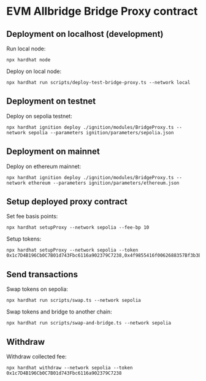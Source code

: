 # EVM Allbridge Bridge Proxy contract

## Deployment on localhost (development)
Run local node:
```shell
npx hardhat node
```

Deploy on local node:
```shell
npx hardhat run scripts/deploy-test-bridge-proxy.ts --network local
```

## Deployment on testnet

Deploy on sepolia testnet:
```shell
npx hardhat ignition deploy ./ignition/modules/BridgeProxy.ts --network sepolia --parameters ignition/parameters/sepolia.json
```

## Deployment on mainnet

Deploy on ethereum mainnet:
```shell
npx hardhat ignition deploy ./ignition/modules/BridgeProxy.ts --network ethereum --parameters ignition/parameters/ethereum.json
```

## Setup deployed proxy contract
Set fee basis points:
```shell
npx hardhat setupProxy --network sepolia --fee-bp 10 
```
Setup tokens:
```shell
npx hardhat setupProxy --network sepolia --token 0x1c7D4B196Cb0C7B01d743Fbc6116a902379C7238,0x4f9855416f0062688357Bf3b3Bf3E4dC88078fCa
```

## Send transactions
Swap tokens on sepolia:
```shell
npx hardhat run scripts/swap.ts --network sepolia
```

Swap tokens and bridge to another chain:
```shell
npx hardhat run scripts/swap-and-bridge.ts --network sepolia
```

## Withdraw
Withdraw collected fee:
```shell
npx hardhat withdraw --network sepolia --token 0x1c7D4B196Cb0C7B01d743Fbc6116a902379C7238
```
